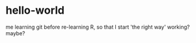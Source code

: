 # hello-world
me learning git
before re-learning R, so that I start 'the right way'
working?
maybe?

